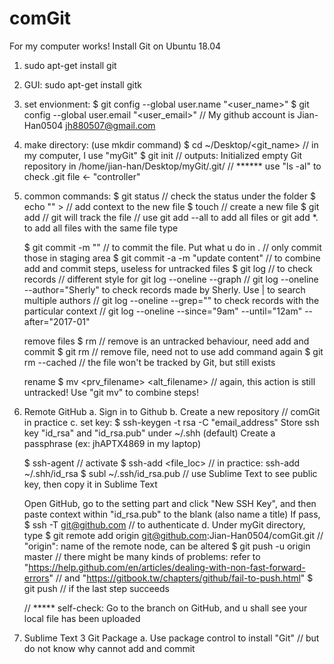 # comGit
For my computer works!
Install Git on Ubuntu 18.04
1. sudo apt-get install git
2. GUI: sudo apt-get install gitk
3. set envionment:
   $ git config --global user.name "<user_name>"
   $ git config --global user.email "<user_email>"
   // My github account is Jian-Han0504 jh880507@gmail.com
4. make directory: (use mkdir command)
   $ cd ~/Desktop/<git_name> // in my computer, I use "myGit"
   $ git init // outputs: Initialized empty Git repository in /home/jian-han/Desktop/myGit/.git/
   // ****** use "ls -al" to check .git file <- "controller"

5. common commands:
   $ git status // check the status under the folder
   $ echo "<context>" > <filename> // add context to the new file <filename>
   $ touch <file> // create a new file
   $ git add <filename> // git will track the file
			// use git add --all to add all files or git add *.<type> to add all files with the same file type

   $ git commit -m "<todo>" // to commit the file. Put what u do in <todo>.
			    // only commit those in staging area
   $ git commit -a -m "update content" // to combine add and commit steps, useless for untracked files
   $ git log // to check records
	     // different style for git log --oneline --graph
	     // git log --oneline --author="Sherly" to check records made by Sherly. Use | to search multiple authors
	     // git log --oneline --grep="<context>" to check records with the particular context
	     // git log --oneline --since="9am" --until="12am" --after="2017-01"

   remove files
   $ rm <filename> // remove is an untracked behaviour, need add and commit
   $ git rm <filename> // remove file, need not to use add command again
   $ git rm <filename> --cached // the file won't be tracked by Git, but still exists

   rename
   $ mv <prv_filename> <alt_filename> // again, this action is still untracked! Use "git mv" to combine steps!

6. Remote GitHub
   a. Sign in to Github
   b. Create a new repository // comGit in practice
   c. set key:
	$ ssh-keygen -t rsa -C "email_address"
	Store ssh key "id_rsa" and "id_rsa.pub" under ~/.shh (default)
	Create a passphrase (ex: jhAPTX4869 in my laptop)
	
	$ ssh-agent // activate
	$ ssh-add <file_loc> // in practice: ssh-add ~/.shh/id_rsa
	$ subl ~/.ssh/id_rsa.pub // use Sublime Text to see public key, then copy it in Sublime Text
	
	Open GitHub, go to the setting part and click "New SSH Key", and then paste context within "id_rsa.pub" to the blank (also name a title)
	If pass,
	$ ssh -T git@github.com
	// to authenticate
   d. Under myGit directory, type 
      $ git remote add origin git@github.com:Jian-Han0504/comGit.git // "origin": name of the remote node, can be altered
      $ git push -u origin master
      // there might be many kinds of problems: refer to "https://help.github.com/en/articles/dealing-with-non-fast-forward-errors"
      // and "https://gitbook.tw/chapters/github/fail-to-push.html"
      $ git push // if the last step succeeds

   // ***** self-check: Go to the branch on GitHub, and u shall see your local file has been uploaded

7. Sublime Text 3 Git Package
   a. Use package control to install "Git"
   // but do not know why cannot add and commit 




